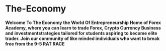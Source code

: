 # The-Economy
**Welcome To The Economy the World Of Entrepreneurship
Home of Forex Academy, where you can learn to trade Forex, Crypto Currency Business and investmentstrategies tailored for students aspiring to become elite trader. Join our community of like minded individuals who want to break free from the 9-5 RAT RACE**
